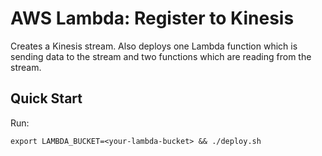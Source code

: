# AWS Lambda: Register to Kinesis

Creates a Kinesis stream.
Also deploys one Lambda function which is sending data to the stream and two functions which are reading from the stream.

## Quick Start

Run:

    export LAMBDA_BUCKET=<your-lambda-bucket> && ./deploy.sh
